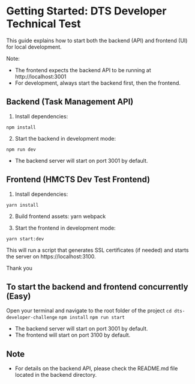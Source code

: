 # Getting Started: DTS Developer Technical Test

This guide explains how to start both the backend (API) and frontend (UI) for local development.

Note:

- The frontend expects the backend API to be running at http://localhost:3001
- For development, always start the backend first, then the frontend.

## Backend (Task Management API)

1. Install dependencies:

```cd backend
npm install
```

2. Start the backend in development mode:

`npm run dev`

- The backend server will start on port 3001 by default.

## Frontend (HMCTS Dev Test Frontend)

1. Install dependencies:

```cd frontend
yarn install
```

2. Build frontend assets:
   yarn webpack

3. Start the frontend in development mode:

`yarn start:dev`

This will run a script that generates SSL certificates (if needed) and starts the server on https://localhost:3100.

Thank you

## To start the backend and frontend concurrently (Easy)

Open your terminal and navigate to the root folder of the project
`cd dts-developer-challenge`
`npm install`
`npm run start`

- The backend server will start on port 3001 by default.
- The frontend will start on port 3100 by default.

## Note

- For details on the backend API, please check the README.md file located in the backend directory.
